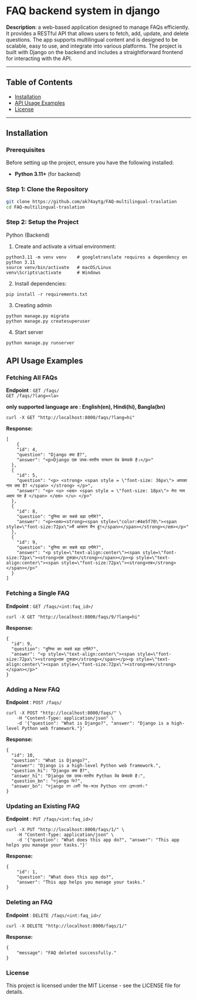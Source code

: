 # **FAQ backend system in django**

**Description**: a web-based application designed to manage FAQs efficiently. It provides a RESTful API that allows users to fetch, add, update, and delete questions. The app supports multilingual content and is designed to be scalable, easy to use, and integrate into various platforms. The project is built with Django on the backend and includes a straightforward frontend for interacting with the API.

---

## **Table of Contents**
- [Installation](#installation)
- [API Usage Examples](#api-usage-examples)
- [License](#license)

---

## **Installation**

### **Prerequisites**

Before setting up the project, ensure you have the following installed:
- **Python 3.11+** (for backend)

### **Step 1: Clone the Repository**

```bash
git clone https://github.com/ak74aytg/FAQ-multilingual-traslation
cd FAQ-multilingual-traslation
```
### **Step 2: Setup the Project**
Python (Backend)

1. Create and activate a virtual environment:
```
python3.11 -m venv venv    # googletranslate requires a dependency on python 3.11
source venv/bin/activate   # macOS/Linux
venv\Scripts\activate      # Windows
```
2. Install dependencies:
```
pip install -r requirements.txt

```
3. Creating admin
```
python manage.py migrate
python manage.py createsuperuser
```

4. Start server
```
python manage.py runserver
```

## **API Usage Examples**
### **Fetching All FAQs**
**Endpoint** : `GET /faqs/`    
               `GET /faqs/?lang=<la>`


**only supported language are : English(en), Hindi(hi), Bangla(bn)**
```
curl -X GET "http://localhost:8000/faqs/?lang=hi"
```
**Response:**
```
[
    {
    "id": 4,
    "question": "Django क्या है?",
    "answer": "<p>Django एक उच्च-स्तरीय पायथन वेब फ्रेमवर्क है।</p>"
  },
  {
    "id": 5,
    "question": "<p> <strong> <span style = \"font-size: 36px\"> आपका नाम क्या है? </span> </strong> </p>",
    "answer": "<p> <u> <em> <span style = \"font-size: 18px\"> मेरा नाम अक्षय पंत है </span> </em> </u> </p>"
  },
  {
    "id": 8,
    "question": "दुनिया का सबसे बड़ा एनीमे?",
    "answer": "<p><em><strong><span style=\"color:#4e5f70\"><span style=\"font-size:72px\">मैं आयरन मैन हूं!</span></span></strong></em></p>"
  },
  {
    "id": 9,
    "question": "दुनिया का सबसे बड़ा एनीमे?",
    "answer": "<p style=\"text-align:center\"><span style=\"font-size:72px\"><strong>एक टुकड़ा</strong></span></p><p style=\"text-align:center\"><span style=\"font-size:72px\"><strong>तब</strong></span></p>"
  }
]
```

### **Fetching a Single FAQ**
**Endpoint** : `GET /faqs/<int:faq_id>/`
```
curl -X GET "http://localhost:8000/faqs/9/?lang=hi"
```
**Response:**
```
{
  "id": 9,
  "question": "दुनिया का सबसे बड़ा एनीमे?",
  "answer": "<p style=\"text-align:center\"><span style=\"font-size:72px\"><strong>एक टुकड़ा</strong></span></p><p style=\"text-align:center\"><span style=\"font-size:72px\"><strong>तब</strong></span></p>"
}
```


### **Adding a New FAQ**
**Endpoint** : `POST /faqs/`
```
curl -X POST "http://localhost:8000/faqs/" \
    -H "Content-Type: application/json" \
    -d '{"question": "What is Django?", "answer": "Django is a high-level Python web framework."}'

```
**Response:**
```
{
  "id": 10,
  "question": "What is Django?",
  "answer": "Django is a high-level Python web framework.",
  "question_hi": "Django क्या है?",
  "answer_hi": "Django एक उच्च-स्तरीय Python वेब फ्रेमवर्क है।",
  "question_bn": "ডjango কি?",
  "answer_bn": "ডjango হল একটি উচ্চ-স্তরের Python ওয়েব ফ্রেমওয়ার্ক।"
}
```



### **Updating an Existing FAQ**
**Endpoint** : `PUT /faqs/<int:faq_id>/`
```
curl -X PUT "http://localhost:8000/faqs/1/" \
    -H "Content-Type: application/json" \
    -d '{"question": "What does this app do?", "answer": "This app helps you manage your tasks."}'

```
**Response:**
```
{
    "id": 1,
    "question": "What does this app do?",
    "answer": "This app helps you manage your tasks."
}
```


### **Deleting an FAQ**
**Endpoint** : `DELETE /faqs/<int:faq_id>/`
```
curl -X DELETE "http://localhost:8000/faqs/1/"
```
**Response:**
```
{
    "message": "FAQ deleted successfully."
}
```


### **License**

This project is licensed under the MIT License - see the LICENSE file for details.
